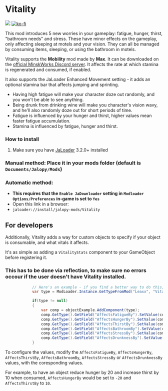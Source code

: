 # Vitality

[![](https://img.shields.io/github/downloads/Jalopy-Mods/Vitality/total)](#)
[![ko-fi](https://ko-fi.com/img/githubbutton_sm.svg)](https://ko-fi.com/A0A8OGPIQ)

This mod introduces 5 new worries in your gameplay: fatigue, hunger, thirst, "bathroom needs" and stress. These have minor effects on the gameplay, only affecting sleeping at motels and your vision. They can all be managed by consuming items, sleeping, or using the bathroom in motels.

Vitality supports the **Mobility** mod made by **Max**. It can be downloaded on the [official MinskWorks Discord server](https://discord.gg/TqCwKdR). It affects the rate at which stamina is regenerated and consumed, if enabled.

It also supports the JaLoader Enhanced Movement setting - it adds an optional stamina bar that affects jumping and sprinting.

* Having high fatigue will make your character doze out randomly, and you won't be able to see anything.
* Being drunk from drinking wine will make you character's vision wavy, and he'll also randomly doze out for short periods of time.
* Fatigue is influenced by your hunger and thirst, higher values mean faster fatigue accumulation.
* Stamina is influenced by fatigue, hunger and thirst.

### How to install
1. Make sure you have [JaLoader](https://github.com/theLeaxx/JaLoader) 3.2.0+ installed
### Manual method: Place it in your mods folder (default is `Documents/Jalopy/Mods`)
### Automatic method: 
* **This requires that the `Enable JaDownloader` setting in `Modloader Options/Preferences` in-game is set to `Yes`**
* Open this link in a browser:
* `jaloader://install/jalopy-mods/Vitality`

## For developers

Additionally, Vitality adds a way for custom objects to specify if your object is consumable, and what vitals it affects. 

It's as simple as adding a `VitalityStats` component to your GameObject before registering it.
### This has to be done via reflection, to make sure no errors occour if the user doesn't have Vitality installed.
```csharp
            // Here's an example - if you find a better way to do this, please let me know through Discord (username is leaxx)
            var type = ModLoader.Instance.GetTypeFromMod("Leaxx", "Vitality", "Vitality", "VitalityStats");

            if(type != null)
            {
                var comp = objectExample.AddComponent(type);
                comp.GetType().GetField("AffectsFatigueBy").SetValue(comp, 100);
                comp.GetType().GetField("AffectsHungerBy").SetValue(comp, -75);
                comp.GetType().GetField("AffectsThirstBy").SetValue(comp, -50);
                comp.GetType().GetField("AffectsBathroomBy").SetValue(comp, 25);
                comp.GetType().GetField("AffectsStressBy").SetValue(comp, -5);
                comp.GetType().GetField("AffectsDrunknessBy").SetValue(comp, 20);
            }
```

To configure the values, modify the `AffectsFatigueBy`, `AffectsHungerBy`, `AffectsThirstBy`, `AffectsBathroomBy`, `AffectsStressBy` or `AffectsDrunknessBy` values, with the coresponding values.

For example, to have an object reduce hunger by 20 and increase thirst by 10 when consumed, `AffectsHungerBy` would be set to `-20` and `AffectsThirstBy` to `10`.
